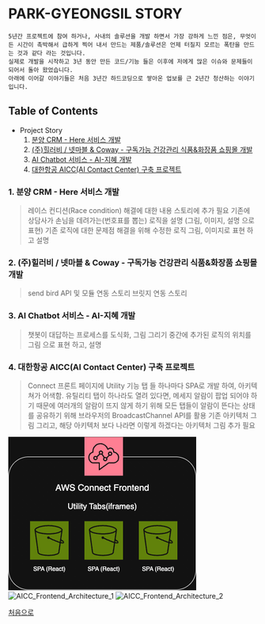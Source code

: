 # PARK-GYEONGSIL STORY

```plaintext
5년간 프로젝트에 참여 하거나, 사내의 솔루션을 개발 하면서 가장 강하게 느낀 점은, 무엇이든 시간이 촉박해서 급하게 찍어 내서 만드는 제품/솔루션은 언제 터질지 모르는 폭탄을 만드는 것과 같다 라는 것입니다.
실제로 개발을 시작하고 3년 동안 만든 코드/기능 들은 이후에 저에게 많은 이슈와 문제들이 되어서 돌아 왔었습니다.
아래에 이어갈 이야기들은 처음 3년간 하드코딩으로 쌓아온 업보를 근 2년간 청산하는 이야기 입니다.
```

## Table of Contents

- Project Story
  1. [분양 CRM - Here 서비스 개발](#1-분양-crm---here-서비스-개발)
  2. [(주)힐러비 / 넷마블 & Coway - 구독가능 건강관리 식품&화장품 쇼핑몰 개발](#2-주힐러비--넷마블--coway---구독가능-건강관리-식품화장품-쇼핑몰-개발)
  3. [AI Chatbot 서비스 - AI-지혜 개발](#3-ai-chatbot-서비스---ai-지혜-개발)
  4. [대한항공 AICC(AI Contact Center) 구축 프로젝트](#4-대한항공-aiccai-contact-center-구축-프로젝트)

### 1. 분양 CRM - Here 서비스 개발

> 레이스 컨디션(Race condition) 해결에 대한 내용 스토리에 추가 필요
> 기존에 상담사가 손님을 데려가는(번호표를 뽑는) 로직을 설명 (그림, 이미지, 설명 으로 표현)
> 기존 로직에 대한 문제점 해결을 위해 수정한 로직 그림, 이미지로 표현 하고 설명

### 2. (주)힐러비 / 넷마블 & Coway - 구독가능 건강관리 식품&화장품 쇼핑몰 개발

> send bird API 및 모듈 연동 스토리
> 브릿지 연동 스토리

### 3. AI Chatbot 서비스 - AI-지혜 개발

> 챗봇이 대답하는 프로세스를 도식화, 그림 그리기
> 중간에 추가된 로직의 위치를 그림 으로 표현 하고, 설명

### 4. 대한항공 AICC(AI Contact Center) 구축 프로젝트

> Connect 프론트 페이지에 Utility 기능 탭 들 하나마다 SPA로 개발 하여, 아키텍쳐가 어색함.
> 유틸리티 탭이 하나라도 열려 있다면, 메세지 알람이 팝업 되어야 하기 때문에 여러개의 알람이 뜨지 않게 하기 위해 모든 탭들이 알람이 뜬다는 상태를 공유하기 위해 브라우저의 BroadcastChannel API를 활용
> 기존 아키텍처 그림 그리고, 해당 아키텍처 보다 나라면 이렇게 하겠다는 아키텍처 그림 추가 필요

![AICC_AWS_Connect_Front_Architecture_1](assets/img/AICC_AWS_Connect_front_architecture_1.png)
![AICC_Frontend_Architecture_1](assets/img/AICC_Frontend_Architecture1.png)
![AICC_Frontend_Architecture_2](assets/img/AICC_Frontend_Architecture2.png)

[처음으로](#park-gyeongsil-story)
